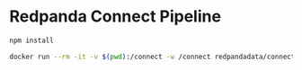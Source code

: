 # Redpanda Connect Pipeline

```bash
npm install
```

```bash
docker run --rm -it -v $(pwd):/connect -w /connect redpandadata/connect:4.41 run
```
